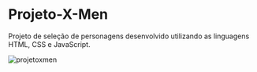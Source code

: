 # Projeto-X-Men

Projeto de seleção de personagens desenvolvido utilizando as linguagens HTML, CSS e JavaScript.

![projetoxmen](https://github.com/lucsvvieira/Projeto-X-Men/assets/91137463/611fe565-a4be-4bf4-95e3-99deff34431b)


